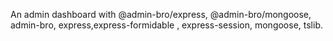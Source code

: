 An admin dashboard with @admin-bro/express, @admin-bro/mongoose, admin-bro, express,express-formidable , express-session, mongoose, tslib.
